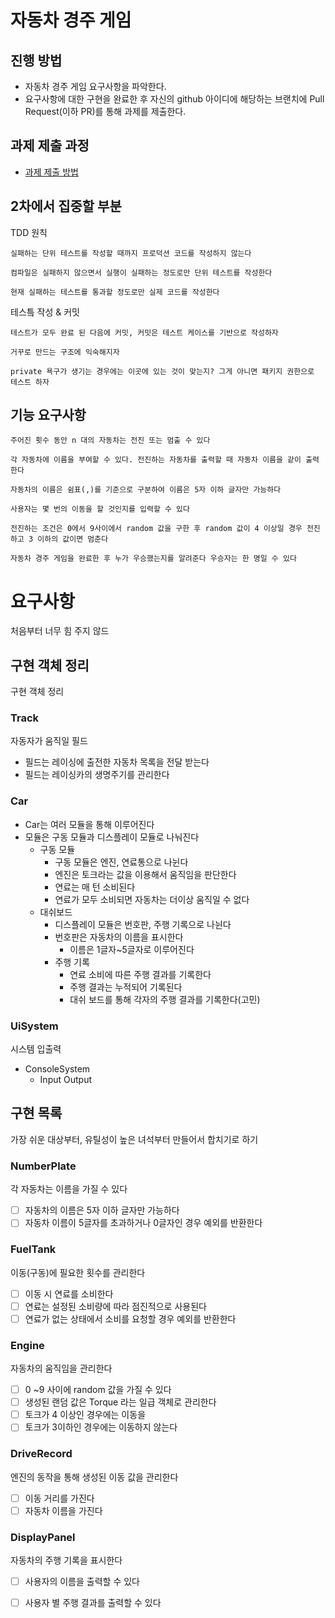# 자동차 경주 게임

## 진행 방법

* 자동차 경주 게임 요구사항을 파악한다.
* 요구사항에 대한 구현을 완료한 후 자신의 github 아이디에 해당하는 브랜치에 Pull Request(이하 PR)를 통해 과제를 제출한다.

## 과제 제출 과정

* [과제 제출 방법](https://github.com/next-step/nextstep-docs/tree/master/precourse)

## 2차에서 집중할 부분

TDD 원칙

```text
실패하는 단위 테스트를 작성할 때까지 프로덕션 코드를 작성하지 않는다

컴파일은 실패하지 않으면서 실행이 실패하는 정도로만 단위 테스트를 작성한다

현재 실패하는 테스트를 통과할 정도로만 실제 코드를 작성한다
```

테스틐 작성 & 커밋

```text
테스트가 모두 완료 된 다음에 커밋, 커밋은 테스트 케이스를 기반으로 작성하자

거꾸로 만드는 구조에 익숙해지자

private 욕구가 생기는 경우에는 이곳에 있는 것이 맞는지? 그게 아니면 패키지 권한으로 테스트 하자

```

## 기능 요구사항

```text
주어진 횟수 동안 n 대의 자동차는 전진 또는 멈출 수 있다

각 자동차에 이름을 부여할 수 있다. 전진하는 자동차를 출력할 때 자동차 이름을 같이 출력한다

자동차의 이름은 쉼표(,)를 기준으로 구분하여 이름은 5자 이하 글자만 가능하다

사용자는 몇 번의 이동을 할 것인지를 입력할 수 있다

전진하는 조건은 0에서 9사이에서 random 값을 구한 후 random 값이 4 이상일 경우 전진하고 3 이하의 값이면 멈춘다

자동차 경주 게임을 완료한 후 누가 우승했는지를 알려준다 우승자는 한 명일 수 있다
```

# 요구사항

처음부터 너무 힘 주지 않드

## 구현 객체 정리

구현 객체 정리

### Track

자동자가 움직일 필드

- 필드는 레이싱에 출전한 자동차 목록을 전달 받는다
- 필드는 레이싱카의 생명주기를 관리한다

### Car

- Car는 여러 모듈을 통해 이루어진다
- 모듈은 구동 모듈과 디스플레이 모듈로 나눠진다
    - 구동 모듈
        - 구동 모듈은 엔진, 연료통으로 나뉜다
        - 엔진은 토크라는 값을 이용해서 움직임을 판단한다
        - 연료는 매 턴 소비된다
        - 연료가 모두 소비되면 자동차는 더이상 움직일 수 없다
    - 대쉬보드
        - 디스플레이 모듈은 번호판, 주행 기록으로 나뉜다
        - 번호판은 자동차의 이름을 표시한다
            - 이름은 1글자~5글자로 이루어진다
        - 주행 기록
            - 연료 소비에 따른 주행 결과를 기록한다
            - 주행 결과는 누적되어 기록된다
            - 대쉬 보드를 통해 각자의 주행 결과를 기록한다(고민)

### UiSystem

시스템 입출력

* ConsoleSystem
    * Input Output

## 구현 목록

가장 쉬운 대상부터, 유틸성이 높은 녀석부터 만들어서 합치기로 하기

### NumberPlate

각 자동차는 이름을 가질 수 있다

- [ ] 자동차의 이름은 5자 이하 글자만 가능하다
- [ ] 자동차 이름이 5글자를 초과하거나 0글자인 경우 예외를 반환한다

### FuelTank

이동(구동)에 필요한 횟수를 관리한다

- [ ] 이동 시 연료를 소비한다
- [ ] 연료는 설정된 소비량에 따라 점진적으로 사용된다
- [ ] 연료가 없는 상태에서 소비를 요청할 경우 예외를 반환한다

### Engine

자동차의 움직임을 관리한다

- [ ] 0 ~9 사이에 random 값을 가질 수 있다
- [ ] 생성된 랜덤 값은 Torque 라는 일급 객체로 관리한다
- [ ] 토크가 4 이상인 경우에는 이동을
- [ ] 토크가 3이하인 경우에는 이동하지 않는다

### DriveRecord

엔진의 동작을 통해 생성된 이동 값을 관리한다

- [ ] 이동 거리를 가진다
- [ ] 자동차 이름을 가진다

### DisplayPanel

자동차의 주행 기록을 표시한다

- [ ] 사용자의 이름을 출력할 수 있다
- [ ] 사용자 별 주행 결과를 출력할 수 있다


